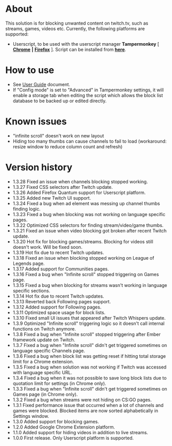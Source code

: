 # About
This solution is for blocking unwanted content on twitch.tv, such as streams, games, videos etc. Currently, the following platforms are supported:
- Userscript, to be used with the userscript manager **Tampermonkey** [ [**Chrome**](https://chrome.google.com/webstore/detail/tampermonkey/dhdgffkkebhmkfjojejmpbldmpobfkfo?hl=en) **|** [**Firefox**](https://addons.mozilla.org/en-US/firefox/addon/tampermonkey/) ]. Script can be installed from [**here**](https://github.com/r3t3ch/hide-unwanted-streams-on-twitch/raw/master/dist/userscript/husot.user.js).

# How to use
- See [User Guide](https://github.com/LinogeFly/hide-unwanted-streams-on-twitch/tree/master/docs/user-guide.md) document.
- If "Config mode" is set to "Advanced" in Tampermonkey settings, it will enable a storage tab when editing the script which allows the block list database to be backed up or edited directly.

# Known issues
- "infinite scroll" doesn't work on new layout
- Hiding too many thumbs can cause channels to fail to load (workaround: resize window to reduce column count and refresh)

# Version history
- 1.3.28 Fixed an issue when channels blocking stopped working.
- 1.3.27 Fixed CSS selectors after Twitch update.
- 1.3.26 Added Firefox Quantum support for Userscript platform.
- 1.3.25 Added new Twitch UI support.
- 1.3.24 Fixed a bug when ad element was messing up channel thumbs finding logic.
- 1.3.23 Fixed a bug when blocking was not working on language specific pages.
- 1.3.22 Optimized CSS selectors for finding stream/video/game thumbs.
- 1.3.21 Fixed an issue when video blocking got broken after recent Twitch update.
- 1.3.20 Hot fix for blocking games/streams. Blocking for videos still doesn't work. Will be fixed soon.
- 1.3.19 Hot fix due to recent Twitch updates.
- 1.3.18 Fixed an issue when blocking stopped working on League of Legends page.
- 1.3.17 Added support for Communities pages.
- 1.3.16 Fixed a bug when "Infinite scroll" stopped triggering on Games page.
- 1.3.15 Fixed a bug when blocking for streams wasn't working in language specific sections.
- 1.3.14 Hot fix due to recent Twitch updates.
- 1.3.13 Reverted back Following pages support.
- 1.3.12 Added support for Following pages.
- 1.3.11 Optimized space usage for block lists.
- 1.3.10 Fixed small UI issues that appeared after Twitch Whispers update.
- 1.3.9 Optimized "Infinite scroll" triggering logic so it doesn't call internal functions on Twitch anymore.
- 1.3.8 Fixed a bug when "Infinite scroll" stopped triggering after Ember framework update on Twitch.
- 1.3.7 Fixed a bug when "Infinite scroll" didn't get triggered sometimes on language specific Channels page.
- 1.3.6 Fixed a bug when block list was getting reset if hitting total storage limit for a Chrome extension.
- 1.3.5 Fixed a bug when solution was not working if Twitch was accessed with language specific URL.
- 1.3.4 Fixed a bug when it was not possible to save long block lists due to quotation limit for settings (in Chrome only).
- 1.3.3 Fixed a bug when "Infinite scroll" didn't get triggered sometimes on Games page (in Chrome only).
- 1.3.2 Fixed a bug when streams were not hiding on CS:GO pages.
- 1.3.1 Fixed performance issue that occurred when a lot of channels and games were blocked. Blocked items are now sorted alphabetically in Settings window.
- 1.3.0 Added support for blocking games.
- 1.2.0 Added Google Chrome Extension platform.
- 1.1.0 Added support for hiding videos in addition to live streams.
- 1.0.0 First release. Only Userscript platform is supported.
